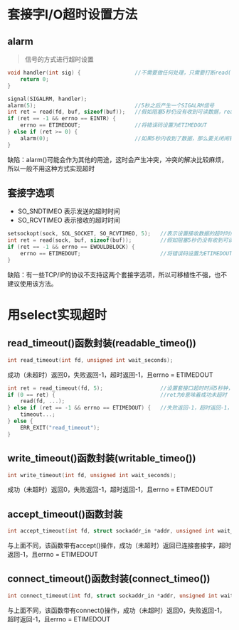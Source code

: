 # 套接字I/O超时设置方法

## alarm
>信号的方式进行超时设置
```c
void handler(int sig) {                 //不需要做任何处理，只需要打断read()即可
    return 0;
}

signal(SIGALRM, handler);
alarm(5);                               //5秒之后产生一个SIGALRM信号
int ret = read(fd, buf, sizeof(buf));   //假如阻塞5秒仍没有收到可读数据，read()函数就会被SIGALRM信号打断
if (ret == -1 && errno == EINTR) {
    errno == ETIMEDOUT;                 //将错误码设置为ETIMEDOUT
} else if (ret >= 0) {
    alarm(0);                           //如果5秒内收到了数据，那么要关闭闹钟
}
```
缺陷：alarm()可能会作为其他的用途，这时会产生冲突，冲突的解决比较麻烦，所以一般不用这种方式实现超时

## 套接字选项

- SO_SNDTIMEO   表示发送的超时时间
- SO_RCVTIMEO   表示接收的超时时间

```c
setsockopt(sock, SOL_SOCKET, SO_RCVTIMEO, 5);   //表示设置接收数据的超时时间为5s
int ret = read(sock, buf, sizeof(buf));         //假如阻塞5秒仍没有收到可读数据，read()函数就会被SIGALRM信号打断
if (ret == -1 && errno == EWOULDBLOCK) {
    errno == ETIMEDOUT;                         //将错误码设置为ETIMEDOUT
}
```
缺陷：有一些TCP/IP的协议不支持这两个套接字选项，所以可移植性不强，也不建议使用该方法。

# 用select实现超时

## read_timeout()函数封装(readable_timeo())

```c
int read_timeout(int fd, unsigned int wait_seconds);
```
成功（未超时）返回0，失败返回-1，超时返回-1，且errno = ETIMEDOUT

```c
int ret = read_timeout(fd, 5);                  //设置套接口超时时间5秒钟，若这里设置为0，那么返回值直接返回0
if (0 == ret) {                                 //ret为0意味着成功未超时
    read(fd, ...);
} else if (ret == -1 && errno == ETIMEDOUT) {   //失败返回-1，超时返回-1，且errno为ETIMEDOUT
    timeout...;
} else {
    ERR_EXIT("read_timeout");
}
```

## write_timeout()函数封装(writable_timeo())

```c
int write_timeout(int fd, unsigned int wait_seconds);
```
成功（未超时）返回0，失败返回-1，超时返回-1，且errno = ETIMEDOUT

## accept_timeout()函数封装

```c
int accept_timeout(int fd, struct sockaddr_in *addr, unsigned int wait_seconds);
```
与上面不同，该函数带有accept()操作，成功（未超时）返回已连接套接字，超时返回-1，且errno = ETIMEDOUT

## connect_timeout()函数封装(connect_timeo())

```c
int connect_timeout(int fd, struct sockaddr_in *addr, unsigned int wait_seconds);
```
与上面不同，该函数带有connect()操作，成功（未超时）返回0，失败返回-1，超时返回-1，且errno = ETIMEDOUT